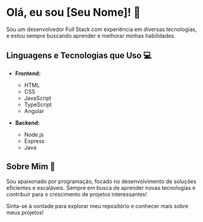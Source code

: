 # Olá, eu sou [Seu Nome]! 👋

Sou um desenvolvedor Full Stack com experiência em diversas tecnologias, e estou sempre buscando aprender e melhorar minhas habilidades.

## Linguagens e Tecnologias que Uso 💻

- **Frontend:**
  - HTML
  - CSS
  - JavaScript
  - TypeScript
  - Angular

- **Backend:**
  - Node.js
  - Express
  - Java

## Sobre Mim 🚀
Sou apaixonado por programação, focado no desenvolvimento de soluções eficientes e escaláveis. Sempre em busca de aprender novas tecnologias e contribuir para o crescimento de projetos interessantes!

Sinta-se à vontade para explorar meu repositório e conhecer mais sobre meus projetos!
